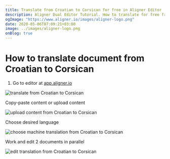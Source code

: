 ```yaml
---
title: Translate from Croatian to Corsican for free in Aligner Editor
description: Aligner Dual Editor Tutorial. How to translate for free from Croatian to Corsican. Aligner is multilingual document management platform. 
ogImage: "https://www.aligner.io/images/aligner-logo.png"
date: 2020-05-06T07:09:21+03:00
image: ../images/aligner-logo.png
onBlog: true
---
```


# How to translate document from Croatian to Corsican

1. Go to editor at [app.aligner.io](https://app.aligner.io "Aligner App web page")

![translate from Croatian to Corsican](../aligner-blank-editor.png "translate from Croatian to Corsican")

Copy-paste content or upload content

![upload content from Croatian to Corsican](../aligner-uploaded-document.png "upload content from Croatian to Corsican")

Choose desired language

![choose machine translation from Croatian to Corsican](../aligner-language-dropdown.png "choose machine translation from Croatian to Corsican")

Work and edit 2 documents in parallel

![edit translation from Croatian to Corsican](../aligner-double-sitded-editor.png "edit translation from Croatian to Corsican")

